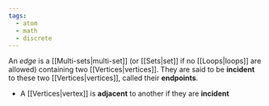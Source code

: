 ```yaml
---
tags:
  - atom
  - math
  - discrete
---
```

An *edge* is a [[Multi-sets|multi-set]] (or [[Sets|set]] if no [[Loops|loops]] are allowed) containing two [[Vertices|vertices]]. They are said to be **incident** to these two [[Vertices|vertices]], called their **endpoints**.
- A [[Vertices|vertex]] is **adjacent** to another if they are **incident**